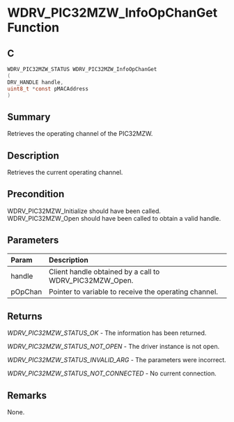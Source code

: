 # WDRV_PIC32MZW_InfoOpChanGet Function

## C

```c
WDRV_PIC32MZW_STATUS WDRV_PIC32MZW_InfoOpChanGet
(
DRV_HANDLE handle,
uint8_t *const pMACAddress
)
```

## Summary

Retrieves the operating channel of the PIC32MZW.  

## Description

Retrieves the current operating channel.

## Precondition

WDRV_PIC32MZW_Initialize should have been called. WDRV_PIC32MZW_Open should have been called to obtain a valid handle.  

## Parameters

| Param | Description |
|:----- |:----------- |
| handle | Client handle obtained by a call to WDRV_PIC32MZW_Open. |
| pOpChan | Pointer to variable to receive the operating channel.  

## Returns

*WDRV_PIC32MZW_STATUS_OK* - The information has been returned.

*WDRV_PIC32MZW_STATUS_NOT_OPEN* - The driver instance is not open.

*WDRV_PIC32MZW_STATUS_INVALID_ARG* - The parameters were incorrect.

*WDRV_PIC32MZW_STATUS_NOT_CONNECTED* - No current connection.
 

## Remarks

None.  


